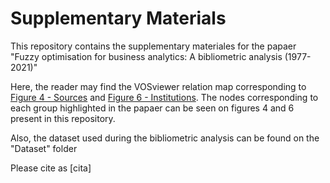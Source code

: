 # Supplementary Materials

This repository contains the supplementary materiales for the papaer "Fuzzy optimisation for business analytics: A bibliometric analysis (1977-2021)"

Here, the reader may find the VOSviewer relation map corresponding to [Figure 4 - Sources](https://tinyurl.com/ycjpdjbr) and [Figure 6 - Institutions](https://tinyurl.com/ycyasnd7). The nodes corresponding to each group highlighted in the papaer can be seen on figures 4 and 6 present in this repository.

Also, the dataset used during the bibliometric analysis can be found on the "Dataset" folder

Please cite as [cita]
